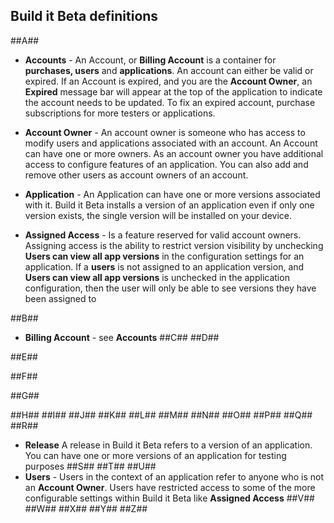 <h2>Build it Beta definitions</h2>
##A##

- **Accounts** - An Account, or **Billing Account** is a container for **purchases, users** and **applications**. An account can either be valid or expired. If an Account is expired, and you are the **Account Owner**, an **Expired** message bar will appear at the top of the application to indicate the account needs to be updated. To fix an expired account, purchase subscriptions for more testers or applications.


- **Account Owner** - An account owner is someone who has access to modify users and applications associated with an account. An Account can have one or more owners. As an account owner you have additional access to configure features of an application. You can also add and remove other users as account owners of an account.


- **Application** - An Application can have one or more versions associated with it. Build it Beta installs a version of an application even if only one version exists, the single version will be installed on your device.

- **Assigned Access** - Is a feature reserved for valid account owners. Assigning access is the ability to restrict version visibility by unchecking **Users can view all app versions** in the configuration settings for an application. If a **users** is not assigned to an application version, and **Users can view all app versions** is unchecked in the application configuration, then the user will only be able to see versions they have been assigned to

##B##
- **Billing Account** - see **Accounts**
##C##
##D##


##E##


##F##


##G##


##H##
##I##
##J##
##K##
##L##
##M##
##N##
##O##
##P##
##Q##
##R##
- **Release** A release in Build it Beta refers to a version of an application. You can have one or more versions of an application for testing purposes
##S##
##T##
##U##
- **Users** - Users in the context of an application refer to anyone who is not an **Account Owner**. Users have restricted access to some of the  more configurable settings within Build it Beta like **Assigned Access**
##V##
##W##
##X##
##Y##
##Z##
